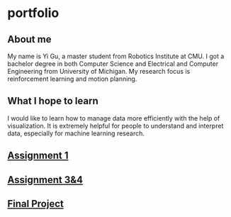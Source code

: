 # portfolio

## About me

My name is Yi Gu, a master student from Robotics Institute at CMU.  I got a bachelor degree in both Computer Science and Electrical and Computer Engineering from University of Michigan. My research focus is reinforcement learning and motion planning.

## What I hope to learn

I would like to learn how to manage data more efficiently with the help of visualization. It is extremely helpful for people to understand and interpret data, especially for machine learning research.

## [Assignment 1](/Assignment1.md)


## [Assignment 3&4](/Assignment3&4.md)

## [Final Project](/final_project_yigu.md)
